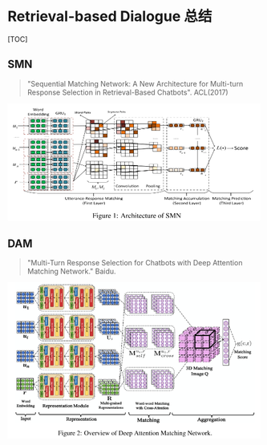 # Retrieval-based Dialogue 总结

[TOC]

## SMN

> "Sequential Matching Network: A New Architecture for Multi-turn Response Selection in Retrieval-Based Chatbots". ACL(2017)

![SMN-Arch](./images/SMN-Arch.png)

## DAM

> "Multi-Turn Response Selection for Chatbots with Deep Attention Matching Network." Baidu. 

![DAM-Arch](./images/DAM-Arch.png)

